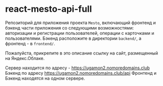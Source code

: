# react-mesto-api-full
Репозиторий для приложения проекта `Mesto`, включающий фронтенд и бэкенд части приложения со следующими возможностями: авторизации и регистрации пользователей, операции с карточками и пользователями. Бэкенд расположите в директории `backend/`, а фронтенд - в `frontend/`. 
  
Пожалуйста, прикрепите в это описание ссылку на сайт, размещенный на Яндекс.Облаке.

Сервер находится по адресу - https://ugamon2.nomoredomains.club
Бэкенд по адресу https://ugamon2.nomoredomains.club/api
Фронтенд и Бэкенд находятся на одном сервере.
